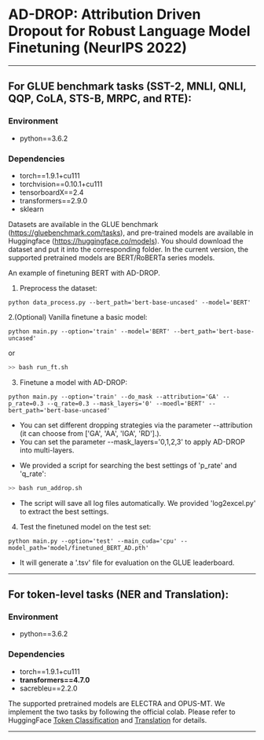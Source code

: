 # AD-DROP: Attribution Driven Dropout for Robust Language Model Finetuning (NeurIPS 2022)

-----------------------------------------------------
## For GLUE benchmark tasks (SST-2, MNLI, QNLI, QQP, CoLA, STS-B, MRPC, and RTE):
### Environment
* python==3.6.2

### Dependencies
* torch==1.9.1+cu111
* torchvision==0.10.1+cu111
* tensorboardX==2.4
* transformers==2.9.0
* sklearn

Datasets are available in the GLUE benchmark (https://gluebenchmark.com/tasks), and pre-trained models are available in Huggingface (https://huggingface.co/models).
You should download the dataset and put it into the corresponding folder. In the current version, the supported pretrained models are BERT/RoBERTa series models.

An example of finetuning BERT with AD-DROP.

1. Preprocess the dataset:
```
python data_process.py --bert_path='bert-base-uncased' --model='BERT'
```

2.(Optional) Vanilla finetune a basic model:
```
python main.py --option='train' --model='BERT' --bert_path='bert-base-uncased'
```
or 
```bash
>> bash run_ft.sh
```

3. Finetune a model with AD-DROP:
```
python main.py --option='train' --do_mask --attribution='GA' --p_rate=0.3 --q_rate=0.3 --mask_layers='0' --moedl='BERT' --bert_path='bert-base-uncased'
```
* You can set different dropping strategies via the parameter --attribution (it can choose from ['GA', 'AA', 'IGA', 'RD'].).
* You can set the parameter --mask_layers='0,1,2,3' to apply AD-DROP into multi-layers.

- We provided a script for searching the best settings of 'p_rate' and 'q_rate':
```bash
>> bash run_addrop.sh
```
* The script will save all log files automatically. We provided 'log2excel.py' to extract the best settings.

4. Test the finetuned model on the test set:
```
python main.py --option='test' --main_cuda='cpu' --model_path='model/finetuned_BERT_AD.pth'
```
* It will generate a '.tsv' file for evaluation on the GLUE leaderboard.

-----------------------------------------------------
## For token-level tasks (NER and Translation):
### Environment
* python==3.6.2

### Dependencies
* torch==1.9.1+cu111
* **transformers==4.7.0**
* sacrebleu==2.2.0

The supported pretrained models are ELECTRA and OPUS-MT. 
We implement the two tasks by following the official colab. Please refer to HuggingFace [Token Classification](https://colab.research.google.com/github/huggingface/notebooks/blob/master/examples/token_classification.ipynb) and [Translation](https://colab.research.google.com/github/huggingface/notebooks/blob/master/examples/translation.ipynb) for details.

-----------------------------------------------------
